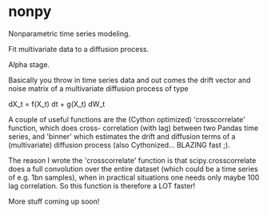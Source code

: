 nonpy
=====

Nonparametric time series modeling.

Fit multivariate data to a diffusion process.

Alpha stage.

Basically you throw in time series data and out comes the drift vector and noise matrix of a multivariate diffusion process of type

dX_t = f(X_t) dt + g(X_t) dW_t

A couple of useful functions are the (Cython
optimized) 'crosscorrelate' function, which does cross-
correlation (with lag) between two Pandas time series,
and 'binner' which estimates the drift and diffusion
terms of a (multivariate) diffusion process (also
Cythonized... BLAZING fast ;).

The reason I wrote the 'crosscorrelate' function is
that scipy.crosscorrelate does a full convolution
over the entire dataset (which could be a time series
of e.g. 1bn samples), when in practical situations one
needs only maybe 100 lag correlation. So this function
is therefore a LOT faster!

More stuff coming up soon!
